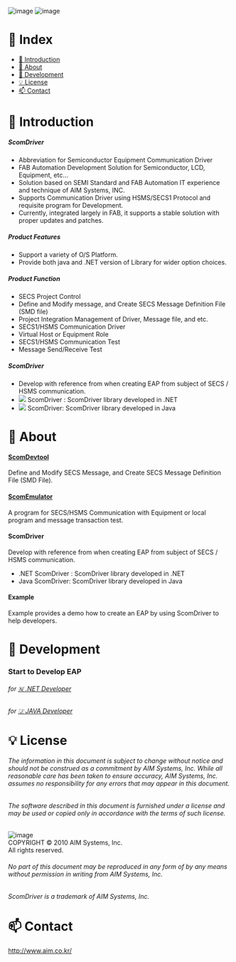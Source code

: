 ![image](https://user-images.githubusercontent.com/102704655/161009152-fc89a509-deac-4bdf-b9f1-f252c892f646.png)
![image](https://user-images.githubusercontent.com/102704655/161009188-40bca8ea-5039-4174-9bff-25e8a5c5c993.png)


# 📌 Index
* [📖 Introduction](#-Introduction)
* [🔎 About](#-About)
* [📑 Development](#-Development)
* [💡 License](#-License)
* [📫 Contact](#-Contact)


# 📖 Introduction
##### ScomDriver 
* Abbreviation for Semiconductor Equipment Communication Driver
* FAB Automation Development Solution for Semiconductor, LCD, Equipment, etc…
* Solution based on SEMI Standard and FAB Automation IT experience and technique of AIM Systems, INC.
* Supports Communication Driver using HSMS/SECS1 Protocol and requisite program for Development.
* Currently, integrated largely in FAB, it supports a stable solution with proper updates and patches.

##### Product Features 
* Support a variety of O/S Platform.
* Provide both java and .NET version of Library for wider option choices.

##### Product Function
* SECS Project Control
* Define and Modify message, and Create SECS Message Definition File (SMD file)
* Project Integration Management of Driver, Message file, and etc.
* SECS1/HSMS Communication Driver
* Virtual Host or Equipment Role 
* SECS1/HSMS Communication Test 
* Message Send/Receive Test 

##### ScomDriver
* Develop with reference from when creating EAP from subject of SECS / HSMS communication.
* <img src="https://img.shields.io/badge/-C%23-000000?logo=Csharp&style=flat"> ScomDriver : ScomDriver library developed in .NET
* <img src="https://img.shields.io/badge/java-007396?style=for-the-badge&logo=java&logoColor=white"> ScomDriver: ScomDriver library developed in Java

# 🔎 About
#### [ScomDevtool](./documents/devtool.md)  
Define and Modify SECS Message, and Create SECS Message Definition File (SMD File).

#### [ScomEmulator](./documents/emulator.md)  
A program for SECS/HSMS Communication with Equipment or local program and message transaction test.

#### ScomDriver  
Develop with reference from when creating EAP from subject of SECS / HSMS communication.
* .NET ScomDriver : ScomDriver library developed in .NET
* Java ScomDriver: ScomDriver library developed in Java

#### Example  
Example provides a demo how to create an EAP by using ScomDriver to help developers.


# 📑 Development
### Start to Develop EAP  
###### for [🇳  .NET Developer](./documents/dotnetdev.md)
###### for [🇯  JAVA Developer](./documents/javadev.md)


# 💡 License
###### The information in this document is subject to change without notice and should not be construed as a commitment by AIM Systems, Inc. While all reasonable care has been taken to ensure accuracy, AIM Systems, Inc. assumes no responsibility for any errors that may appear in this document.
###### The software described in this document is furnished under a license and may be used or copied only in accordance with the terms of such license.

![image](https://user-images.githubusercontent.com/102704655/161007121-8da3684a-c5bc-4bc6-8247-6ea363a340eb.png)  
COPYRIGHT © 2010 AIM Systems, Inc.  
All rights reserved.

###### No part of this document may be reproduced in any form of by any means without permission in writing from AIM Systems, Inc.
###### ScomDriver is a trademark of AIM Systems, Inc.


# 📫 Contact
http://www.aim.co.kr/
